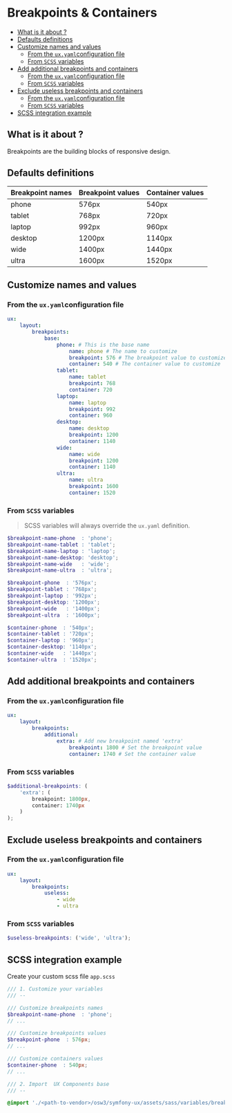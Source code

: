 # Breakpoints & Containers

- [What is it about ?](#what-is-it-about-)
- [Defaults definitions](#defaults-definitions)
- [Customize names and values](#customize-names-and-values)
    - [From the `ux.yaml`configuration file](#from-the-uxyamlconfiguration-file)
    - [From `SCSS` variables](#from-scss-variables)
- [Add additional breakpoints and containers](#add-additional-breakpoints-and-containers)
    - [From the `ux.yaml`configuration file](#from-the-uxyamlconfiguration-file-1)
    - [From `SCSS` variables](#from-scss-variables-1)
- [Exclude useless breakpoints and containers](#exclude-useless-breakpoints-and-containers)
    - [From the `ux.yaml`configuration file](#from-the-uxyamlconfiguration-file-2)
    - [From `SCSS` variables](#from-scss-variables-2)
- [SCSS integration example](#scss-integration-example)

## What is it about ? 

Breakpoints are the building blocks of responsive design.

## Defaults definitions

| Breakpoint names | Breakpoint values | Container values |
|-|-|-|
| phone | 576px | 540px |
| tablet | 768px | 720px |
| laptop | 992px | 960px |
| desktop | 1200px | 1140px |
| wide | 1400px | 1440px |
| ultra | 1600px | 1520px |

## Customize names and values

### From the `ux.yaml`configuration file

```yaml 
ux:
    layout:
        breakpoints:
            base:
                phone: # This is the base name
                    name: phone # The name to customize
                    breakpoint: 576 # The breakpoint value to customize
                    container: 540 # The container value to customize
                tablet:
                    name: tablet
                    breakpoint: 768
                    container: 720
                laptop:
                    name: laptop
                    breakpoint: 992
                    container: 960
                desktop:
                    name: desktop
                    breakpoint: 1200
                    container: 1140
                wide:
                    name: wide
                    breakpoint: 1200
                    container: 1140
                ultra:
                    name: ultra
                    breakpoint: 1600
                    container: 1520
```

### From `SCSS` variables

> SCSS variables will always override the `ux.yaml` definition.

```scss
$breakpoint-name-phone  : 'phone';
$breakpoint-name-tablet : 'tablet';
$breakpoint-name-laptop : 'laptop';
$breakpoint-name-desktop: 'desktop';
$breakpoint-name-wide   : 'wide';
$breakpoint-name-ultra  : 'ultra';

$breakpoint-phone  : '576px';
$breakpoint-tablet : '768px';
$breakpoint-laptop : '992px';
$breakpoint-desktop: '1200px';
$breakpoint-wide   : '1400px';
$breakpoint-ultra  : '1600px';

$container-phone  : '540px';
$container-tablet : '720px';
$container-laptop : '960px';
$container-desktop: '1140px';
$container-wide   : '1440px';
$container-ultra  : '1520px';
```

## Add additional breakpoints and containers

### From the `ux.yaml`configuration file

```yaml 
ux:
    layout:
        breakpoints:
            additional:
                extra: # Add new breakpoint named 'extra'
                    breakpoint: 1800 # Set the breakpoint value
                    container: 1740 # Set the container value
```

### From `SCSS` variables

```scss
$additional-breakpoints: (
    'extra': (
        breakpoint: 1800px, 
        container: 1740px
    )
);
```

## Exclude useless breakpoints and containers

### From the `ux.yaml`configuration file

```yaml
ux:
    layout:
        breakpoints:
            useless:
                - wide
                - ultra
```

### From `SCSS` variables

```scss 
$useless-breakpoints: ('wide', 'ultra');
```

## SCSS integration example

Create your custom scss file `app.scss`

```scss 
/// 1. Customize your variables
/// --

/// Customize breakpoints names
$breakpoint-name-phone  : 'phone';
// ...

/// Customize breakpoints values
$breakpoint-phone  : 576px;
// ...

/// Customize containers values
$container-phone  : 540px;
// ...

/// 2. Import  UX Components base
/// --

@import './<path-to-vendor>/osw3/symfony-ux/assets/sass/variables/breakpoints';
```